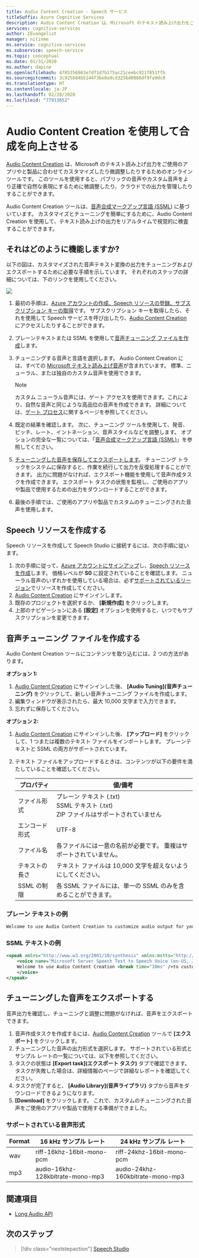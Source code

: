 ```yaml
---
title: Audio Content Creation - Speech サービス
titleSuffix: Azure Cognitive Services
description: Audio Content Creation は、Microsoft のテキスト読み上げ出力をご使用のアプリや製品に合わせてカスタマイズしたり微調整したりするためのオンライン ツールです。
services: cognitive-services
author: IEvangelist
manager: nitinme
ms.service: cognitive-services
ms.subservice: speech-service
ms.topic: conceptual
ms.date: 01/31/2020
ms.author: dapine
ms.openlocfilehash: 4785356963e7df1d7b175ac21ceebc921f851ffb
ms.sourcegitcommit: 3c925b84b5144f3be0a9cd3256d0886df9fa9dc0
ms.translationtype: HT
ms.contentlocale: ja-JP
ms.lasthandoff: 02/28/2020
ms.locfileid: "77913652"
---
```

# <a name="improve-synthesis-with-audio-content-creation"></a>Audio Content Creation を使用して合成を向上させる

[Audio Content Creation](https://aka.ms/audiocontentcreation) は、Microsoft のテキスト読み上げ出力をご使用のアプリやと製品に合わせてカスタマイズしたり微調整したりするためのオンライン ツールです。 このツールを使用すると、パブリックの音声やカスタム音声をより正確で自然な表現にするために微調整したり、クラウドでの出力を管理したりすることができます。

Audio Content Creation ツールは、[音声合成マークアップ言語 (SSML)](speech-synthesis-markup.md) に基づいています。 カスタマイズとチューニングを簡単にするために、Audio Content Creation を使用して、テキスト読み上げの出力をリアルタイムで視覚的に検査することができます。

## <a name="how-does-it-work"></a>それはどのように機能しますか?

以下の図は、カスタマイズされた音声テキスト変換の出力をチューニングおよびエクスポートするために必要な手順を示しています。 それぞれのステップの詳細については、下のリンクを使用してください。

![](media/audio-content-creation/audio-content-creation-diagram.jpg)

1. 最初の手順は、[Azure アカウントの作成、Speech リソースの登録、サブスクリプション キーの取得](#create-a-speech-resource)です。 サブスクリプション キーを取得したら、それを使用して Speech サービスを呼び出したり、[Audio Content Creation](https://aka.ms/audiocontentcreation) にアクセスしたりすることができます。
2. プレーンテキストまたは SSML を使用して[音声チューニング ファイルを作成](#create-an-audio-tuning-file)します。
3. チューニングする音声と言語を選択します。 Audio Content Creation には、すべての [Microsoft テキスト読み上げ音声](language-support.md#text-to-speech)が含まれています。 標準、ニューラル、または独自のカスタム音声を使用できます。
   >[!NOTE]
   > カスタム ニューラル音声には、ゲート アクセスを使用できます。これにより、自然な音声と同じような高品位の音声を作成できます。 詳細については、[ゲート プロセス](https://aka.ms/ignite2019/speech/ethics)に関するページを参照してください。

4. 既定の結果を確認します。 次に、チューニング ツールを使用して、発音、ピッチ、レート、イントネーション、音声スタイルなどを調整します。 オプションの完全な一覧については、「[音声合成マークアップ言語 (SSML)](speech-synthesis-markup.md)」を参照してください。
5. [チューニングした音声を保存してエクスポートします](#export-tuned-audio)。 チューニング トラックをシステムに保存すると、作業を続行して出力を反復処理することができます。 出力に問題がなければ、エクスポート機能を使用して音声作成タスクを作成できます。 エクスポート タスクの状態を監視し、ご使用のアプリや製品で使用するための出力をダウンロードすることができます。
6. 最後の手順では、ご使用のアプリや製品でカスタムのチューニングされた音声を使用します。

## <a name="create-a-speech-resource"></a>Speech リソースを作成する

Speech リソースを作成して Speech Studio に接続するには、次の手順に従います。

1. 次の手順に従って、[Azure アカウントにサインアップ](get-started.md#new-resource)し、[Speech リソースを作成](https://docs.microsoft.com/azure/cognitive-services/speech-service/get-started#create-a-speech-resource-in-azure)します。 価格レベルが **S0** に設定されていることを確認します。 ニューラル音声のいずれかを使用している場合は、必ず[サポートされているリージョン](regions.md#standard-and-neural-voices)でリソースを作成してください。
2. [Audio Content Creation](https://aka.ms/audiocontentcreation) にサインインします。
3. 既存のプロジェクトを選択するか、 **[新規作成]** をクリックします。
4. 上部のナビゲーションにある **[設定]** オプションを使用すると、いつでもサブスクリプションを変更できます。

## <a name="create-an-audio-tuning-file"></a>音声チューニング ファイルを作成する

Audio Content Creation ツールにコンテンツを取り込むには、2 つの方法があります。

**オプション 1:**

1. [Audio Content Creation](https://aka.ms/audiocontentcreation) にサインインした後、 **[Audio Tuning]\(音声チューニング\)** をクリックして、新しい音声チューニング ファイルを作成します。
2. 編集ウィンドウが表示されたら、最大 10,000 文字まで入力できます。
3. 忘れずに保存してください。

**オプション 2:**

1. [Audio Content Creation](https://aka.ms/audiocontentcreation) にサインインした後、 **[アップロード]** をクリックして、1 つまたは複数のテキスト ファイルをインポートします。 プレーンテキストと SSML の両方がサポートされています。
2. テキスト ファイルをアップロードするときは、コンテンツが以下の要件を満たしていることを確認してください。

   | プロパティ | 値/備考 |
   |----------|---------------|
   | ファイル形式 | プレーン テキスト (.txt)<br/> SSML テキスト (.txt)<br/> ZIP ファイルはサポートされていません |
   | エンコード形式 | UTF-8 |
   | ファイル名 | 各ファイルには一意の名前が必要です。 重複はサポートされていません。 |
   | テキストの長さ | テキスト ファイルは 10,000 文字を超えないようにしてください。 |
   | SSML の制限 | 各 SSML ファイルには、単一の SSML のみを含めることができます。 |

### <a name="plain-text-example"></a>プレーン テキストの例

```txt
Welcome to use Audio Content Creation to customize audio output for your products.
```

### <a name="ssml-text-example"></a>SSML テキストの例

```xml
<speak xmlns="http://www.w3.org/2001/10/synthesis" xmlns:mstts="http://www.w3.org/2001/mstts" version="1.0" xml:lang="en-US">
    <voice name="Microsoft Server Speech Text to Speech Voice (en-US, JessaNeural)">
    Welcome to use Audio Content Creation <break time="10ms" />to customize audio output for your products.
    </voice>
</speak>
```

## <a name="export-tuned-audio"></a>チューニングした音声をエクスポートする

音声出力を確認し、チューニングと調整に問題がなければ、音声をエクスポートできます。

1. 音声作成タスクを作成するには、[Audio Content Creation](https://aka.ms/audiocontentcreation) ツールで **[エクスポート]** をクリックします。
2. チューニングした音声の出力形式を選択します。 サポートされている形式とサンプル レートの一覧については、以下を参照してください。
3. タスクの状態は **[Export task]\(エクスポート タスク\)** タブで確認できます。タスクが失敗した場合は、詳細情報のページで詳細なレポートを確認してください。
4. タスクが完了すると、 **[Audio Library]\(音声ライブラリ\)** タブから音声をダウンロードできるようになります。
5. **[Download]** をクリックします。 これで、カスタムのチューニングされた音声をご使用のアプリや製品で使用する準備ができました。

### <a name="supported-audio-formats"></a>サポートされている音声形式

| Format | 16 kHz サンプル レート | 24 kHz サンプル レート |
|--------|--------------------|--------------------|
| wav | riff-16khz-16bit-mono-pcm | riff-24khz-16bit-mono-pcm |
| mp3 | audio-16khz-128kbitrate-mono-mp3 | audio-24khz-160kbitrate-mono-mp3 |

## <a name="see-also"></a>関連項目

* [Long Audio API](https://aka.ms/long-audio-api)

## <a name="next-steps"></a>次のステップ

> [!div class="nextstepaction"]
> [Speech Studio](https://speech.microsoft.com)
